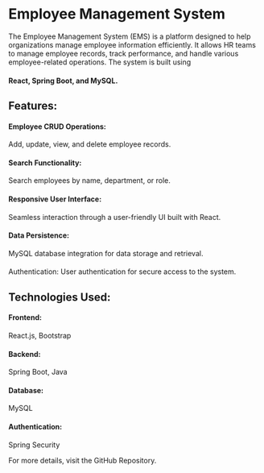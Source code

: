 <h1>Employee Management System</h1>
The Employee Management System (EMS) is a platform designed to help organizations manage employee information efficiently. It allows HR teams to manage employee records, track performance, and handle various employee-related operations. The system is built using <h4>React, Spring Boot, and MySQL.</h4>

<h2>Features:</h2>
	
<h4>Employee CRUD Operations:</h4> Add, update, view, and delete employee records.
<h4>Search Functionality:</h4> Search employees by name, department, or role.
<h4>Responsive User Interface:</h4> Seamless interaction through a user-friendly UI built with React.
<h4>Data Persistence:</h4> MySQL database integration for data storage and retrieval.
<h4></h4>Authentication:</h4> User authentication for secure access to the system.

<h2>Technologies Used:</h2>

<h4>Frontend:</h4> React.js, Bootstrap
<h4>Backend:</h4> Spring Boot, Java
<h4>Database:</h4> MySQL
<h4>Authentication:</h4> Spring Security

For more details, visit the GitHub Repository.
